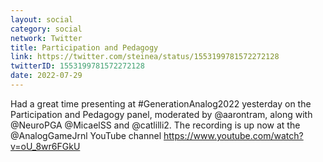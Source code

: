 ```yaml
---
layout: social
category: social
network: Twitter
title: Participation and Pedagogy
link: https://twitter.com/steinea/status/1553199781572272128
twitterID: 1553199781572272128
date: 2022-07-29
---
```


Had a great time presenting at #GenerationAnalog2022 yesterday on the Participation and Pedagogy panel, moderated by @aarontram, along with @NeuroPGA @MicaelSS and @catlilli2. The recording is up now at the @AnalogGameJrnl YouTube channel <https://www.youtube.com/watch?v=oU_8wr6FGkU>
